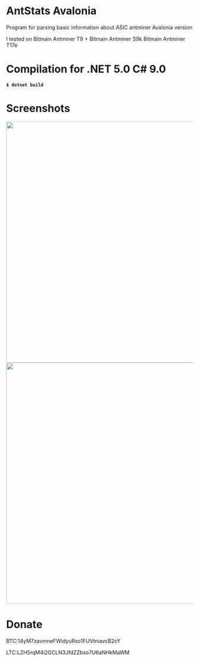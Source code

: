 # AntStats Avalonia
Program for parsing basic information about ASIC antminer Avalonia version

I tested on Bitmain Antminer T9 +
            Bitmain Antminer S9k
            Bitmain Antminer T17e

# Compilation for .NET 5.0 С# 9.0
<strong><code>$ dotnet build</code></strong>



# Screenshots

  <img src="https://cdn.discordapp.com/attachments/504344062485069828/881222874445266944/Screenshot_20210828_200437.png" width="650">
  <img src="https://cdn.discordapp.com/attachments/504344062485069828/881223417125285888/unknown.png" width="650">



# Donate
BTC:14yM7zavmneFWidyuRso1FUVtniavcB2cY

LTC:LZH5rqM4i2GCLN3JfdZZbso7U6aNHkMaWM

